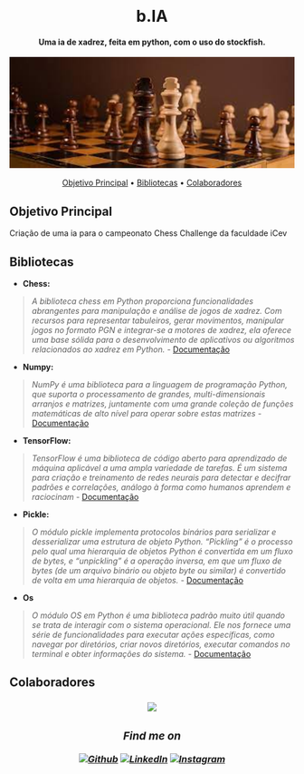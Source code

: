 
<h1 align="center">
  <br>
  <br>
 b.IA
  <br>
</h1>

<h4 align="center">Uma ia de xadrez, feita em python, com o uso do stockfish.</h4>

<div align= "center">
  <img src="https://github.com/whosbea/chess-challenge/blob/main/README/imgs/xadrez_banner.jpg?raw=true" alt="Imagem do banner de xadrez" width="600">
  <br>
</div>
<!-- link pros topicos -->
<p align="center"> 
  <a href="#objetivo-principal">Objetivo Principal</a> •
  <a href="#bibliotecas">Bibliotecas</a> •
  <a href="#colaboradores">Colaboradores</a> 
</p>

## Objetivo Principal

Criação de uma ia para o campeonato Chess Challenge da faculdade iCev

## Bibliotecas
<!-- Aqui fale um pouco sobre as bibliotecas que você ultilizou no projeto -->
- **Chess:**<br>
>_A biblioteca chess em Python proporciona funcionalidades abrangentes para manipulação e análise de jogos de xadrez. Com recursos para representar tabuleiros, gerar movimentos, manipular jogos no formato PGN e integrar-se a motores de xadrez, ela oferece uma base sólida para o desenvolvimento de aplicativos ou algoritmos relacionados ao xadrez em Python._ - [Documentação](https://python-chess.readthedocs.io/en/latest/)
 - **Numpy:**<br>
 >_NumPy é uma biblioteca para a linguagem de programação Python, que suporta o processamento de grandes, multi-dimensionais arranjos e matrizes, juntamente com uma grande coleção de funções matemáticas de alto nível para operar sobre estas matrizes_ - [Documentação](https://numpy.org/doc/stable/)
 - **TensorFlow:**<br>
 >_TensorFlow é uma biblioteca de código aberto para aprendizado de máquina aplicável a uma ampla variedade de tarefas. É um sistema para criação e treinamento de redes neurais para detectar e decifrar padrões e correlações, análogo à forma como humanos aprendem e raciocinam_ - [Documentação](https://www.tensorflow.org/api_docs)
 - **Pickle:** <br>
 >_O módulo pickle implementa protocolos binários para serializar e desserializar uma estrutura de objeto Python. “Pickling” é o processo pelo qual uma hierarquia de objetos Python é convertida em um fluxo de bytes, e “unpickling” é a operação inversa, em que um fluxo de bytes (de um arquivo binário ou objeto byte ou similar) é convertido de volta em uma hierarquia de objetos._ - [Documentação](https://docs.python.org/pt-br/3/library/pickle.html)
 - **Os**<br>
>_O módulo OS em Python é uma biblioteca padrão muito útil quando se trata de interagir com o sistema operacional. Ele nos fornece uma série de funcionalidades para executar ações específicas, como navegar por diretórios, criar novos diretórios, executar comandos no terminal e obter informações do sistema._ - [Documentação](https://docs.python.org/pt-br/3/library/os.html)

## Colaboradores
<h3 align="center">
<a href="https://github.com/whosbea/chess-challenge/graphs/contributors">
  <img src="https://contrib.rocks/image?repo=whosbea/chess-challenge"/>
</a>

<br>
<i>
<!-- Edite esse campo com suas redes sociais e formas de contato! -->
<h3 align="center">Find me on</h3>
<p align="center"><a 
href="https://github.com/whosbea" target="_blank"><img alt="Github" 
src="https://img.shields.io/badge/GitHub-%2312100E.svg?&style=for-the-badge&logo=Github&logoColor=white" /></a> <a 
href="https://www.linkedin.com/in/beatriz-barreto-8b0076261/" target="_blank"><img alt="LinkedIn" 
src="https://img.shields.io/badge/linkedin-%2312100E.svg?&style=for-the-badge&logo=linkedin&logoColor=blue" /></a> <a 
href="https://www.instagram.com/whosbea3/" target="_blank"><img alt="Instagram" 
src="https://img.shields.io/badge/Instagram-%2312100E?logo=instagram&.svg?&style=for-the-badge&logoColor=white" /></a><br>
</p>